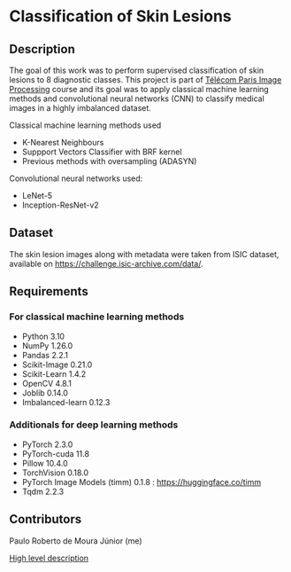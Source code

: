 # Classification of Skin Lesions

## Description
The goal of this work was to perform supervised classification of skin lesions to 8 diagnostic classes. This project is part of [Télécom Paris Image Processing](https://www.telecom-paris.fr/fr/ingenieur/formation/2e-annee-orientation/image) course and its goal was to apply classical machine learning methods and convolutional neural networks (CNN) to classify medical images in a highly imbalanced dataset. 
  
Classical machine learning methods used
* K-Nearest Neighbours
* Suppport Vectors Classifier with BRF kernel
* Previous methods with oversampling (ADASYN)
  
Convolutional neural networks used:
* LeNet-5
* Inception-ResNet-v2

## Dataset
The skin lesion images along with metadata were taken from ISIC dataset, available on https://challenge.isic-archive.com/data/.

## Requirements
### For classical machine learning methods
* Python 3.10
* NumPy 1.26.0
* Pandas 2.2.1
* Scikit-Image 0.21.0
* Scikit-Learn 1.4.2
* OpenCV 4.8.1
* Joblib 0.14.0
* Imbalanced-learn 0.12.3
  
### Additionals for deep learning methods
* PyTorch 2.3.0
* PyTorch-cuda 11.8
* Pillow 10.4.0
* TorchVision 0.18.0
* PyTorch Image Models (timm) 0.1.8 : https://huggingface.co/timm
* Tqdm 2.2.3

## Contributors
Paulo Roberto de Moura Júnior (me)

[High level description]()
